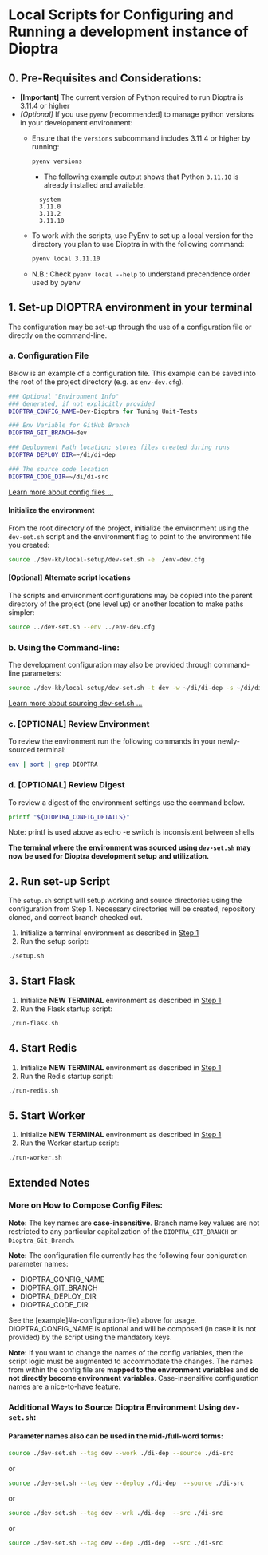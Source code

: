 # Local Scripts for Configuring and Running a development instance of Dioptra 

## 0. Pre-Requisites and Considerations:
- **[Important]** The current version of Python required to run Dioptra is 3.11.4 or higher
- _[Optional]_ If you use `pyenv` [recommended] to manage python versions in your development environment:
  - Ensure that the `versions` subcommand includes 3.11.4 or higher by running:
    ```sh
    pyenv versions
    ```
    - The following example output shows that Python `3.11.10` is already installed and available.
    ```
      system
      3.11.0
      3.11.2
      3.11.10 
    ```
  - To work with the scripts, use PyEnv to set up a local version for the directory you plan to use Dioptra in with the following command:
    ```sh
    pyenv local 3.11.10
    ```

  - N.B.: Check `pyenv local --help` to understand precendence order used by pyenv

## 1. Set-up DIOPTRA environment in your terminal
<a name="step1"></a>
The configuration may be set-up through the use of a configuration file or directly on the command-line.

### a. Configuration File

Below is an example of a configuration file. This example can be saved into the root of the project directory (e.g. as ```env-dev.cfg```).

```sh
### Optional "Environment Info"
### Generated, if not explicitly provided
DIOPTRA_CONFIG_NAME=Dev-Dioptra for Tuning Unit-Tests

### Env Variable for GitHub Branch
DIOPTRA_GIT_BRANCH=dev

### Deployment Path location; stores files created during runs
DIOPTRA_DEPLOY_DIR=~/di/di-dep

### The source code location
DIOPTRA_CODE_DIR=~/di/di-src
```
[Learn more about config files ...](#learn-more-config)

#### Initialize the environment
From the root directory of the project, initialize the environment using the ```dev-set.sh``` script and the environment flag to point to the environment file you created: 
```sh
source ./dev-kb/local-setup/dev-set.sh -e ./env-dev.cfg
```

#### [Optional] Alternate script locations
The scripts and environment configurations may be copied into the parent directory of the project (one level up) or another location to make paths simpler:
```sh
source ../dev-set.sh --env ../env-dev.cfg
```

### b. Using the Command-line:
The development configuration may also be provided through command-line parameters:

```sh
source ./dev-kb/local-setup/dev-set.sh -t dev -w ~/di/di-dep -s ~/di/di-src
```
[Learn more about sourcing dev-set.sh ...](#learn-more-source)


### c. [OPTIONAL] Review Environment
To review the environment run the following commands in your newly-sourced terminal: 
```sh
env | sort | grep DIOPTRA
```

### d. [OPTIONAL] Review Digest
To review a digest of the environment settings use the command below.
```sh
printf "${DIOPTRA_CONFIG_DETAILS}"
```

Note: printf is used above as echo -e switch is inconsistent between shells

**The terminal where the environment was sourced using `dev-set.sh` may now be used for Dioptra development setup and utilization.** 

## 2. Run set-up Script
The `setup.sh` script will setup working and source directories using the configuration from Step 1. Necessary directories will be created, repository cloned, and correct branch checked out.
  1. Initialize a terminal environment as described in [Step 1](#step1)
  2. Run the setup script:
  ```sh
  ./setup.sh
  ```

## 3. Start Flask
  1. Initialize **NEW TERMINAL** environment as described in [Step 1](#step1)
  2. Run the Flask startup script:
  ```sh
  ./run-flask.sh
  ```

## 4. Start Redis
  1. Initialize **NEW TERMINAL** environment as described in [Step 1](#step1)
  2. Run the Redis startup script:
  ```sh
  ./run-redis.sh
  ```

## 5. Start Worker
  1. Initialize **NEW TERMINAL** environment as described in [Step 1](#step1)
  2. Run the Worker startup script:
  ```sh
  ./run-worker.sh
  ```

## Extended Notes

### <a id="learn-more-config"></a>More on How to Compose Config Files:

**Note:** The key names are **case-insensitive**. Branch name key values are not restricted to any particular capitalization of the ```DIOPTRA_GIT_BRANCH``` or ```Dioptra_Git_Branch```.

**Note:** The configuration file currently has the following four coniguration parameter names:
- DIOPTRA_CONFIG_NAME
- DIOPTRA_GIT_BRANCH
- DIOPTRA_DEPLOY_DIR
- DIOPTRA_CODE_DIR

See the [example]#a-configuration-file) above for usage. DIOPTRA_CONFIG_NAME is optional and will be composed (in case it is not provided) by the script using the mandatory keys. 

**Note:** If you want to change the names of the config variables, then the script logic must be augmented to accommodate the changes. The names from within the config file are **mapped to the environment variables** and **do not directly become environment variables**. Case-insensitive configuration names are a nice-to-have feature.

### <a id="learn-more-source"></a>Additional Ways to Source Dioptra Environment Using `dev-set.sh`:

#### Parameter names also can be used in the mid-/full-word forms:
```sh
source ./dev-set.sh --tag dev --work ./di-dep --source ./di-src
```
or 
```sh
source ./dev-set.sh --tag dev --deploy ./di-dep  --source ./di-src
```
or 
```sh
source ./dev-set.sh --tag dev --wrk ./di-dep  --src ./di-src
```
or 
```sh
source ./dev-set.sh --tag dev --dep ./di-dep  --src ./di-src
```
